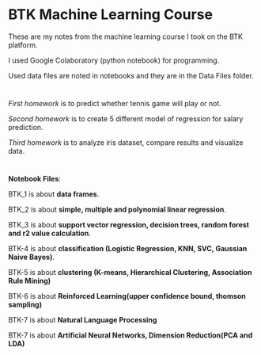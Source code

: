 # BTK Machine Learning Course

These are my notes from the machine learning course I took on the BTK platform.

I used Google Colaboratory (python notebook) for programming.

Used data files are noted in notebooks and they are in the Data Files folder.

#

*First homework* is to predict whether tennis game will play or not.

*Second homework* is to create 5 different model of regression for salary prediction.

*Third homework* is to analyze iris dataset, compare results and visualize data.

#

**Notebook Files**:

BTK_1 is about **data frames**.

BTK_2 is about **simple, multiple and polynomial linear regression**.

BTK_3 is about **support vector regression, decision trees, random forest and r2 value calculation**.

BTK-4 is about **classification (Logistic Regression, KNN, SVC, Gaussian Naive Bayes)**.

BTK-5 is about **clustering (K-means, Hierarchical Clustering, Association Rule Mining)**

BTK-6 is about **Reinforced Learning(upper confidence bound, thomson sampling)**

BTK-7 is about **Natural Language Processing**

BTK-7 is about **Artificial Neural Networks, Dimension Reduction(PCA and LDA)**
